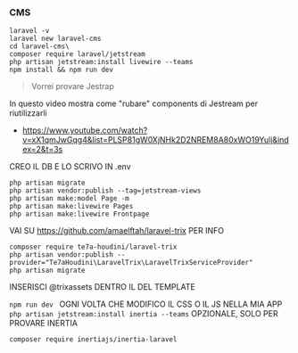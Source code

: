 ### CMS

    laravel -v
    laravel new laravel-cms
    cd laravel-cms\
    composer require laravel/jetstream
    php artisan jetstream:install livewire --teams
    npm install && npm run dev

>Vorrei provare Jestrap

In questo video mostra come "rubare" components di Jestream per riutilizzarli
- https://www.youtube.com/watch?v=xX1qmJwGqg4&list=PLSP81gW0XjNHk2D2NREM8A80xWO19Yulj&index=2&t=3s

CREO IL DB E LO SCRIVO IN .env

    php artisan migrate
    php artisan vendor:publish --tag=jetstream-views
    php artisan make:model Page -m
    php artisan make:livewire Pages
    php artisan make:livewire Frontpage

VAI SU https://github.com/amaelftah/laravel-trix PER INFO

    composer require te7a-houdini/laravel-trix
    php artisan vendor:publish --provider="Te7aHoudini\LaravelTrix\LaravelTrixServiceProvider"
    php artisan migrate

INSERISCI @trixassets DENTRO IL <HEAD> DEL TEMPLATE

```npm run dev ``` OGNI VOLTA CHE MODIFICO IL CSS O IL JS NELLA MIA APP
```php artisan jetstream:install inertia --teams``` OPZIONALE, SOLO PER PROVARE INERTIA

```composer require inertiajs/inertia-laravel```
 


